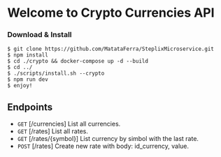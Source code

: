 # Welcome to Crypto Currencies API

### Download & Install

```shell
$ git clone https://github.com/MatataFerra/SteplixMicroservice.git
$ npm install
$ cd ./crypto && docker-compose up -d --build
$ cd ../
$ ./scripts/install.sh --crypto
$ npm run dev
$ enjoy!
```

## Endpoints

- `GET` [/currencies] List all currencies.
- `GET` [/rates] List all rates.
- `GET` [/rates/{symbol}] List currency by simbol with the last rate.
- `POST` [/rates] Create new rate with body: id_currency, value.
